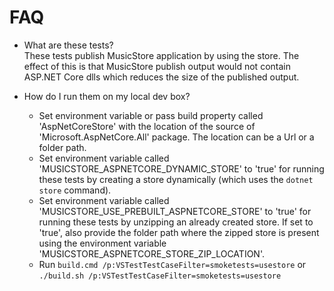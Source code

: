 ﻿FAQ
===

- What are these tests?  
  These tests publish MusicStore application by using the store. The effect of this is that MusicStore publish output
  would not contain ASP.NET Core dlls which reduces the size of the published output.

- How do I run them on my local dev box? 
  - Set environment variable or pass build property called 'AspNetCoreStore' with the location of the source of 
    'Microsoft.AspNetCore.All' package. The location can be a Url or a folder path.
  - Set environment variable called 'MUSICSTORE_ASPNETCORE_DYNAMIC_STORE' to 'true' for running these tests by 
    creating a store dynamically (which uses the `dotnet store` command).
  - Set environment variable called 'MUSICSTORE_USE_PREBUILT_ASPNETCORE_STORE' to 'true' for running these tests by
    unzipping an already created store. If set to 'true', also provide the folder path where the zipped store is
    present using the environment variable 'MUSICSTORE_ASPNETCORE_STORE_ZIP_LOCATION'.
  - Run `build.cmd /p:VSTestTestCaseFilter=smoketests=usestore` or `./build.sh /p:VSTestTestCaseFilter=smoketests=usestore`